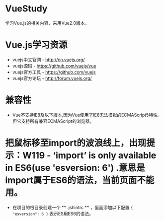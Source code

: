 # VueStudy
学习Vue.js的相关内容，采用Vue2.0版本。

# Vue.js学习资源
* vuejs中文官网 - http://cn.vuejs.org/
* vuejs源码 - https://github.com/vuejs/vue
* vuejs官方工具 - https://github.com/vuejs
* vuejs官方论坛 - http://forum.vuejs.org/

# 兼容性
* Vue不支持IE8及以下版本,因为Vue使用了IE8无法模拟的ECMAScript5特性。但它支持所有兼容ECMAScript的浏览器。

# 把鼠标移至import的波浪线上，出现提示：W119 - ‘import’  is only available in ES6(use 'esversion: 6') .意思是import属于ES6的语法，当前页面不能用。
* 在项目的根目录创建一个 ** .jshintrc ** ，里面添加以下配置 
	`{
		"esversion": 6
	}`
	表示ES用ES6的语法。